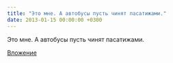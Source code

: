 ```yaml
---
title: "Это мне. А автобусы пусть чинят пасатижами."
date: 2013-01-15 00:00:00 +0300
---
```


Это мне. А автобусы пусть чинят пасатижами.

[Вложение](/assets/vk_photos/1/Kt_z_b7Ca_w.jpg)

